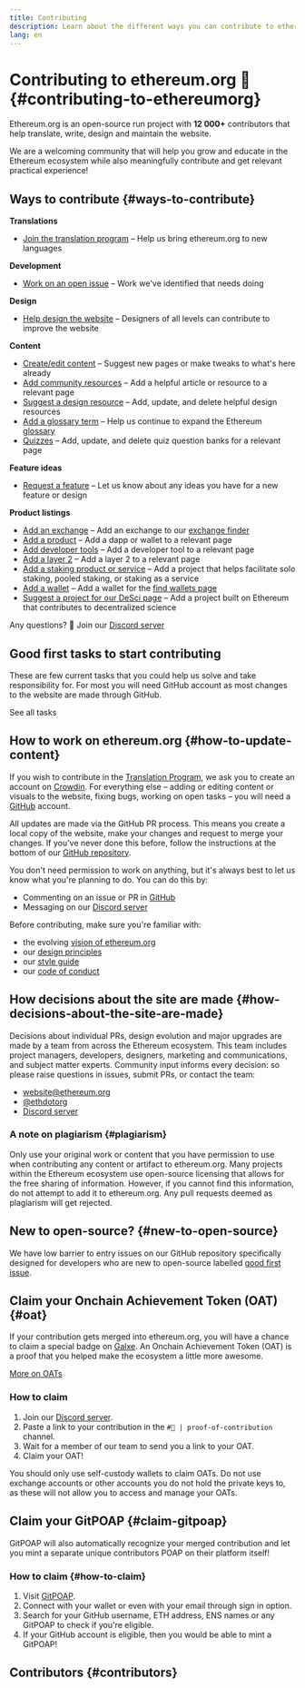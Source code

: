 ```yaml
---
title: Contributing
description: Learn about the different ways you can contribute to ethereum.org
lang: en
---
```


# Contributing to ethereum.org 🦄 {#contributing-to-ethereumorg}

Ethereum.org is an open-source run project with **12 000+** contributors that help translate, write, design and maintain the website.

We are a welcoming community that will help you grow and educate in the Ethereum ecosystem while also meaningfully contribute and get relevant practical experience!

## Ways to contribute {#ways-to-contribute}

**Translations**
- [Join the translation program](/contributing/translation-program/) – Help us bring ethereum.org to new languages

**Development**
- [Work on an open issue](https://github.com/ethereum/ethereum-org-website/issues) – Work we've identified that needs doing

**Design**
- [Help design the website](/contributing/design/) – Designers of all levels can contribute to improve the website

**Content**
- [Create/edit content](/contributing/#how-to-update-content) – Suggest new pages or make tweaks to what's here already
- [Add community resources](/contributing/content-resources/) – Add a helpful article or resource to a relevant page
- [Suggest a design resource](/contributing/design/adding-design-resources/) – Add, update, and delete helpful design resources
- [Add a glossary term](/contributing/adding-glossary-terms/) – Help us continue to expand the Ethereum [glossary](/glossary/)
- [Quizzes](/contributing/quizzes/) – Add, update, and delete quiz question banks for a relevant page

**Feature ideas**
- [Request a feature](https://github.com/ethereum/ethereum-org-website/issues/new?assignees=&labels=Type%3A+Feature&template=feature_request.yaml&title=) – Let us know about any ideas you have for a new feature or design

**Product listings**
- [Add an exchange](/contributing/adding-exchanges/) – Add an exchange to our [exchange finder](/get-eth/#country-picker)
- [Add a product](/contributing/adding-products/) – Add a dapp or wallet to a relevant page
- [Add developer tools](/contributing/adding-developer-tools/) – Add a developer tool to a relevant page
- [Add a layer 2](/contributing/adding-layer-2s/) – Add a layer 2 to a relevant page
- [Add a staking product or service](/contributing/adding-staking-products/) – Add a project that helps facilitate solo staking, pooled staking, or staking as a service
- [Add a wallet](/contributing/adding-wallets/) – Add a wallet for the [find wallets page](/wallets/find-wallet/)
- [Suggest a project for our DeSci page](/contributing/adding-desci-projects/) – Add a project built on Ethereum that contributes to decentralized science

Any questions? 🤔 Join our [Discord server](https://discord.gg/ethereum-org)

## Good first tasks to start contributing

These are few current tasks that you could help us solve and take responsibility for. For most you will need GitHub account as most changes to the website are made through GitHub.

<IssuesList issues={gfissues} my={8} />

<ButtonLink href="https://github.com/ethereum/ethereum-org-website/issues">See all tasks</ButtonLink>

## How to work on ethereum.org {#how-to-update-content}

If you wish to contribute in the [Translation Program](/contributing/translation-program/), we ask you to create an account on [Crowdin](https://crowdin.com/project/ethereum-org). For everything else – adding or editing content or visuals to the website, fixing bugs, working on open tasks – you will need a [GitHub](https://github.com/) account.

All updates are made via the GitHub PR process. This means you create a local copy of the website, make your changes and request to merge your changes. If you've never done this before, follow the instructions at the bottom of our [GitHub repository](https://github.com/ethereum/ethereum-org-website).

You don't need permission to work on anything, but it's always best to let us know what you're planning to do. You can do this by:

- Commenting on an issue or PR in [GitHub](https://github.com/ethereum/ethereum-org-website)
- Messaging on our [Discord server](https://discord.gg/ethereum-org)

Before contributing, make sure you're familiar with:

- the evolving [vision of ethereum.org](/about/)
- our [design principles](/contributing/design-principles/)
- our [style guide](/contributing/style-guide/)
- our [code of conduct](/community/code-of-conduct)

<ContributorsQuizBanner className="mt-16 mb-8" />

## How decisions about the site are made {#how-decisions-about-the-site-are-made}

Decisions about individual PRs, design evolution and major upgrades are made by a team from across the Ethereum ecosystem. This team includes project managers, developers, designers, marketing and communications, and subject matter experts. Community input informs every decision: so please raise questions in issues, submit PRs, or contact the team:

- [website@ethereum.org](mailto:website@ethereum.org)
- [@ethdotorg](https://twitter.com/ethdotorg)
- [Discord server](https://discord.gg/ethereum-org)

### A note on plagiarism {#plagiarism}

Only use your original work or content that you have permission to use when contributing any content or artifact to ethereum.org. Many projects within the Ethereum ecosystem use open-source licensing that allows for the free sharing of information. However, if you cannot find this information, do not attempt to add it to ethereum.org. Any pull requests deemed as plagiarism will get rejected.

## New to open-source? {#new-to-open-source}

We have low barrier to entry issues on our GitHub repository specifically designed for developers who are new to open-source labelled [good first issue](https://github.com/ethereum/ethereum-org-website/issues?q=is%3Aopen+is%3Aissue+label%3A%22good+first+issue%22).

## Claim your Onchain Achievement Token (OAT) {#oat}

If your contribution gets merged into ethereum.org, you will have a chance to claim a special badge on [Galxe](https://app.galxe.com/quest/ethereumorg). An Onchain Achievement Token (OAT) is a proof that you helped make the ecosystem a little more awesome.

[More on OATs](https://help.galxe.com/en/articles/9645630-create-quest-rewards#h_1c5d63ba03)

### How to claim
1. Join our [Discord server](https://discord.gg/ethereum-org).
2. Paste a link to your contribution in the `#🥇 | proof-of-contribution` channel.
3. Wait for a member of our team to send you a link to your OAT.
4. Claim your OAT!

You should only use self-custody wallets to claim OATs. Do not use exchange accounts or other accounts you do not hold the private keys to, as these will not allow you to access and manage your OATs.

## Claim your GitPOAP {#claim-gitpoap}

GitPOAP will also automatically recognize your merged contribution and let you mint a separate unique contributors POAP on their platform itself!


### How to claim {#how-to-claim}

1. Visit [GitPOAP](https://www.gitpoap.io).
2. Connect with your wallet or even with your email through sign in option.
3. Search for your GitHub username, ETH address, ENS names or any GitPOAP to check if you're eligible.
4. If your GitHub account is eligible, then you would be able to mint a GitPOAP!

## Contributors {#contributors}

<Contributors />
